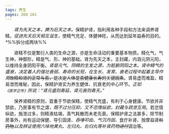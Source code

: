 ```yaml
---
tags: 养生
pages: 260 261
---
```

&emsp;&emsp;<dfn>肾为先天之本，脾为后天之本。</dfn>保精护肾，指利用各种手段和方法来调养肾精，<dfn>促进先天后天相互滋生，</dfn>使精气充足、体健神旺，从而达到延年益寿的目的。<dfn>\*</dfn>%%拆分成两块%%

&emsp;&emsp;肾精不仅是繁衍人类的生命之源，亦是生命活动的重要基本物质。精化气，气生神，神御形，精是气、形、神的基础。肾为先天之本，主封藏，内涵元阴元阳，以维持全身阴阳平衡。<dfn>肾是元气、阴精的生发之源，为脏腑阴阳之本。肾中精气的盛衰，决定着人的强壮衰弱、寿命的长短，在生长、发育、衰老过程中起着主导作用</dfn>~~故精和肾的正常与否，是决定人体是否健康长寿的关键因素~~。肾易虚而难盈，精易泄而难秘，因此，保精护肾实为养生健体、抗衰老的中心环节。<dfn>正如`《医学正传》`所说：“肾元盛则寿延，肾元衰则寿夭。”</dfn>

&emsp;&emsp;保养肾精的原则，首重于节欲保精，使精气充盛，有利于心身健康。节欲并非禁欲，乃房事有节之谓<dfn>，既不过分压抑，又不恣情纵欲，封藏与疏泄互用</dfn>。若恣情纵欲，施泄过多，则精液枯竭，真气耗散而未老先衰。保精护肾之法甚多，除节制房事外，尚有运动保健、导引固肾、<dfn>吞唾叩齿、气沉丹田、</dfn>食疗补肾、按摩益肾~~和药物~~<dfn>以及辨证使用六味地黄丸、左归丸、右归丸等补肾药物~~进行~~</dfn>调治等。